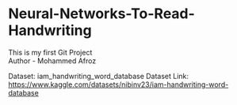 # Neural-Networks-To-Read-Handwriting
This is my first Git Project
<br>
Author - Mohammed Afroz


Dataset: iam_handwriting_word_database
Dataset Link: https://www.kaggle.com/datasets/nibinv23/iam-handwriting-word-database
